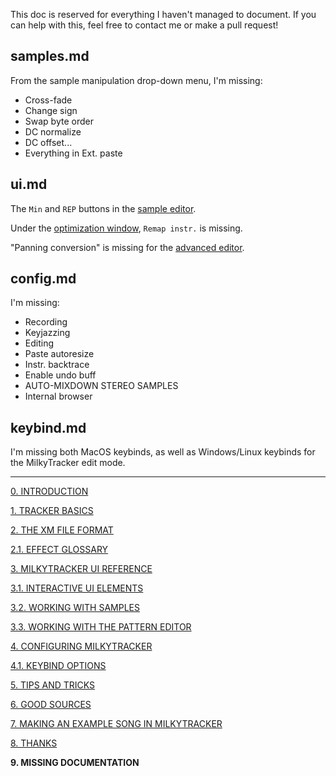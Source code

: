 This doc is reserved for everything I haven't managed to document.
If you can help with this, feel free to contact me or make a pull request!

## samples.md

From the sample manipulation drop-down menu, I'm missing:

- Cross-fade
- Change sign
- Swap byte order
- DC normalize
- DC offset...
- Everything in Ext. paste

## ui.md

The `Min` and `REP` buttons in the [sample editor](./ui.md#sample-editor).

Under the [optimization window](./ui.md#optimization-window), `Remap instr.` is missing.

"Panning conversion" is missing for the [advanced editor](./ui.md#advanced-editor).

## config.md

I'm missing:

- Recording
- Keyjazzing
- Editing
- Paste autoresize
- Instr. backtrace
- Enable undo buff
- AUTO-MIXDOWN STEREO SAMPLES
- Internal browser

## keybind.md

I'm missing both MacOS keybinds, as well as Windows/Linux keybinds for the MilkyTracker edit mode.

---

[0. INTRODUCTION](./intro.md)

[1. TRACKER BASICS](./basics.md)

[2. THE XM FILE FORMAT](./xm.md)

[2.1. EFFECT GLOSSARY](./fx.md)

[3. MILKYTRACKER UI REFERENCE](./ui.md)

[3.1. INTERACTIVE UI ELEMENTS](./elems.md)

[3.2. WORKING WITH SAMPLES](./samples.md)

[3.3. WORKING WITH THE PATTERN EDITOR](./playlist.md)

[4. CONFIGURING MILKYTRACKER](./config.md)

[4.1. KEYBIND OPTIONS](./keybind.md)

[5. TIPS AND TRICKS](./tips.md)

[6. GOOD SOURCES](./sources.md)

[7. MAKING AN EXAMPLE SONG IN MILKYTRACKER](./song.md)

[8. THANKS](./thanks.md)

**9. MISSING DOCUMENTATION**
